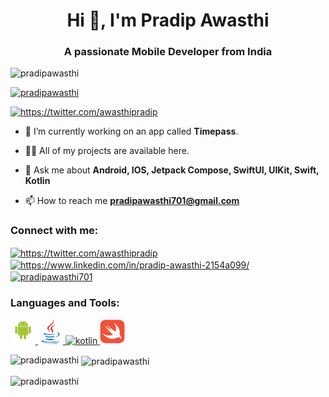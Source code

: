 <h1 align="center">Hi 👋, I'm Pradip Awasthi</h1>
<h3 align="center">A passionate Mobile Developer from India</h3>

<p align="left"> <img src="https://komarev.com/ghpvc/?username=pradipawasthi&label=Profile%20views&color=0e75b6&style=flat" alt="pradipawasthi" /> </p>

<p align="left"> <a href="https://github.com/ryo-ma/github-profile-trophy"><img src="https://github-profile-trophy.vercel.app/?username=pradipawasthi" alt="pradipawasthi" /></a> </p>

<p align="left"> <a href="https://twitter.com/https://twitter.com/awasthipradip" target="blank"><img src="https://img.shields.io/twitter/follow/https://twitter.com/awasthipradip?logo=twitter&style=for-the-badge" alt="https://twitter.com/awasthipradip" /></a> </p>

- 🔭 I’m currently working on an app called **Timepass**.

- 👨‍💻 All of my projects are available here.

- 💬 Ask me about **Android, IOS, Jetpack Compose, SwiftUI, UIKit, Swift, Kotlin**

- 📫 How to reach me **pradipawasthi701@gmail.com**

<h3 align="left">Connect with me:</h3>
<p align="left">
<a href="https://twitter.com/https://twitter.com/awasthipradip" target="blank"><img align="center" src="https://raw.githubusercontent.com/rahuldkjain/github-profile-readme-generator/master/src/images/icons/Social/twitter.svg" alt="https://twitter.com/awasthipradip" height="30" width="40" /></a>
<a href="https://linkedin.com/in/https://www.linkedin.com/in/pradip-awasthi-2154a099/" target="blank"><img align="center" src="https://raw.githubusercontent.com/rahuldkjain/github-profile-readme-generator/master/src/images/icons/Social/linked-in-alt.svg" alt="https://www.linkedin.com/in/pradip-awasthi-2154a099/" height="30" width="40" /></a>
<a href="https://www.leetcode.com/pradipawasthi701" target="blank"><img align="center" src="https://raw.githubusercontent.com/rahuldkjain/github-profile-readme-generator/master/src/images/icons/Social/leet-code.svg" alt="pradipawasthi701" height="30" width="40" /></a>
</p>

<h3 align="left">Languages and Tools:</h3>
<p align="left"> <a href="https://developer.android.com" target="_blank" rel="noreferrer"> <img src="https://raw.githubusercontent.com/devicons/devicon/master/icons/android/android-original-wordmark.svg" alt="android" width="40" height="40"/> </a> <a href="https://www.java.com" target="_blank" rel="noreferrer"> <img src="https://raw.githubusercontent.com/devicons/devicon/master/icons/java/java-original.svg" alt="java" width="40" height="40"/> </a> <a href="https://kotlinlang.org" target="_blank" rel="noreferrer"> <img src="https://www.vectorlogo.zone/logos/kotlinlang/kotlinlang-icon.svg" alt="kotlin" width="40" height="40"/> </a> <a href="https://developer.apple.com/swift/" target="_blank" rel="noreferrer"> <img src="https://raw.githubusercontent.com/devicons/devicon/master/icons/swift/swift-original.svg" alt="swift" width="40" height="40"/> </a> </p>

<p><img align="left" src="https://github-readme-stats.vercel.app/api/top-langs?username=pradipawasthi&show_icons=true&locale=en&layout=compact" alt="pradipawasthi" /></p>

<p>&nbsp;<img align="center" src="https://github-readme-stats.vercel.app/api?username=pradipawasthi&show_icons=true&locale=en" alt="pradipawasthi" /></p>

<p><img align="center" src="https://github-readme-streak-stats.herokuapp.com/?user=pradipawasthi&" alt="pradipawasthi" /></p>
